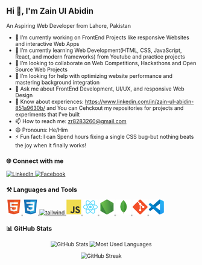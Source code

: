 ## Hi 👋, I'm Zain Ul Abidin


An Aspiring Web Developer from Lahore, Pakistan


- 🔭 I’m currently working on FrontEnd Projects like responsive Websites and interactive Web Apps
- 🌱 I’m currently learning Web Development(HTML, CSS, JavaScript, React, and modern frameworks) from Youtube and practice projects
- 👯 I’m looking to collaborate on Web Competitions, Hackathons and Open Source Web Projects
- 🤔 I’m looking for help with optimizing website performance and mastering background integration
- 💬 Ask me about FrontEnd Development, UI/UX, and responsive Web Design
- 📂 Know about experiences: https://www.linkedin.com/in/zain-ul-abidin-851a9630b/ and You can Cehckout my repositories for projects and experiments that I've built
- 📫 How to reach me: zr8283260@gmail.com
- 😄 Pronouns: He/Him
- ⚡ Fun fact: I can Spend hours fixing a single CSS bug-but nothing beats the joy when it finally works!

### 🌐 Connect with me

<p align="left">
  <!-- LinkedIn Official Icon -->
  <a href="https://www.linkedin.com/in/zain-ul-abidin-851a9630b/" target="_blank">
    <img src="https://cdn.jsdelivr.net/gh/devicons/devicon/icons/linkedin/linkedin-original.svg" alt="LinkedIn" width="40" height="40"/>
  </a>

  <!-- Facebook Official Icon -->
  <a href="https://www.facebook.com/Zain.Qureshi.705" target="_blank">
    <img src="https://cdn.jsdelivr.net/gh/devicons/devicon/icons/facebook/facebook-original.svg" alt="Facebook" width="40" height="40"/>
  </a>
</p>


### ⚒️ Languages and Tools  

<p align="left">
  <!-- HTML -->
  <a href="https://developer.mozilla.org/en-US/docs/Web/HTML" target="_blank">
    <img src="https://raw.githubusercontent.com/devicons/devicon/master/icons/html5/html5-original.svg" alt="html5" width="40" height="40"/>
  </a>
  <!-- CSS -->
  <a href="https://developer.mozilla.org/en-US/docs/Web/CSS" target="_blank">
    <img src="https://raw.githubusercontent.com/devicons/devicon/master/icons/css3/css3-original.svg" alt="css3" width="40" height="40"/>
  </a>
  <!-- Tailwind CSS -->
  <a href="https://tailwindcss.com/" target="_blank">
    <img src="https://www.vectorlogo.zone/logos/tailwindcss/tailwindcss-icon.svg" alt="tailwind" width="40" height="40"/>
  </a>
  <!-- JavaScript -->
  <a href="https://developer.mozilla.org/en-US/docs/Web/JavaScript" target="_blank">
    <img src="https://raw.githubusercontent.com/devicons/devicon/master/icons/javascript/javascript-original.svg" alt="javascript" width="40" height="40"/>
  </a>
  <!-- React -->
  <a href="https://react.dev/" target="_blank">
    <img src="https://raw.githubusercontent.com/devicons/devicon/master/icons/react/react-original.svg" alt="react" width="40" height="40"/>
  </a>
  <!-- Node.js -->
  <a href="https://nodejs.org/" target="_blank">
    <img src="https://raw.githubusercontent.com/devicons/devicon/master/icons/nodejs/nodejs-original.svg" alt="nodejs" width="40" height="40"/>
  </a>
  <!-- MongoDB -->
  <a href="https://www.mongodb.com/" target="_blank">
    <img src="https://raw.githubusercontent.com/devicons/devicon/master/icons/mongodb/mongodb-original.svg" alt="mongodb" width="40" height="40"/>
  </a>
  <!-- Git -->
  <a href="https://git-scm.com/" target="_blank">
    <img src="https://raw.githubusercontent.com/devicons/devicon/master/icons/git/git-original.svg" alt="git" width="40" height="40"/>
  </a>
  <!-- VS Code -->
  <a href="https://code.visualstudio.com/" target="_blank">
    <img src="https://raw.githubusercontent.com/devicons/devicon/master/icons/vscode/vscode-original.svg" alt="vscode" width="40" height="40"/>
  </a>
</p>

### 📊 GitHub Stats

<p align="center">
  <!-- GitHub Stats -->
  <img src="https://github-readme-stats.vercel.app/api?username=zain-123-hash&show_icons=true&theme=tokyonight" alt="GitHub Stats" height="150"/>
  
  <!-- Most Used Languages -->
  <img src="https://github-readme-stats.vercel.app/api/top-langs/?username=zain-123-hash&layout=compact&theme=tokyonight" alt="Most Used Languages" height="150"/>
</p>

<!-- Streak Stats -->
<p align="center">
  <img src="https://github-readme-streak-stats.herokuapp.com/?user=zain-123-hash&theme=tokyonight" alt="GitHub Streak"/>
</p>
